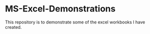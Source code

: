 # MS-Excel-Demonstrations
This repository is to demonstrate some of the excel workbooks I have created.
